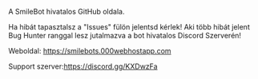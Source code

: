 A SmileBot hivatalos GitHub oldala.

Ha hibát tapasztalsz a "Issues" fülön jelentsd kérlek!
Aki több hibát jelent Bug Hunter ranggal lesz jutalmazva a bot hivatalos Discord Szerverén!

Weboldal: https://smilebots.000webhostapp.com

Support szerver:https://discord.gg/KXDwzFa
